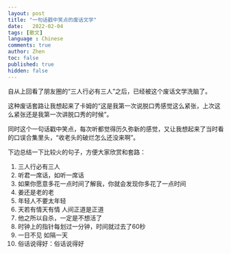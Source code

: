 ```yaml
---
layout: post
title: "一句话戳中笑点的废话文学"
date:   2022-02-04
tags: [散文]
language : Chinese
comments: true
author: Zhen
toc: false
published: true
hidden: false
---
```

自从上回看了朋友圈的“三人行必有三人”之后，已经被这个废话文学洗脑了。

这种废话套路让我想起来了卡姆的“这是我第一次说脱口秀感觉这么紧张，上次这么紧张还是我第一次讲脱口秀的时候”。

同时这个一句话戳中笑点，每次听都觉得历久弥新的感觉，又让我想起来了当时看的口误合集里头，“收老头的破烂怎么还没来啊”。

下边总结一下比较火的句子，方便大家欣赏和套路：

 1. 三人行必有三人
 2. 听君一席话，如听一席话
 3. 如果你愿意多花一点时间了解我，你就会发现你多花了一点时间
 4. 姜还是老的老
 5. 年轻人不要太年轻
 6. 天若有情天有情 人间正道是正道
 7. 他之所以自杀，一定是不想活了
 8. 时钟上的指针每划过一分钟，时间就过去了60秒
 9. 一日不见 如隔一天
 10. 俗话说得好：俗话说得好


<!--stackedit_data:
eyJoaXN0b3J5IjpbMTU1MDgxMzIxMiwtNTYwMzUwMTIsOTAwNj
E3ODcwXX0=
-->